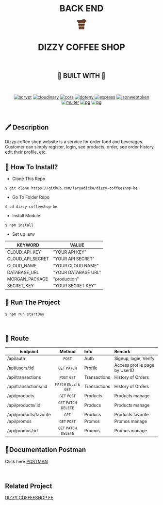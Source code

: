 <H1 align="center">BACK END</H1>

<div align="center">
  <img src="others/assets/img/logo.png">
  <h1>DIZZY COFFEE SHOP</h1>

<br/>

## 🧰 BUILT WITH 🧰

<br/>

[![bcrypt](https://img.shields.io/badge/bcrypt-5.0.1-purple)](https://www.npmjs.com/package/bcrypt) [![cloudinary](https://img.shields.io/badge/cloudinary-1.30.0-purple)](https://www.npmjs.com/package/cloudinary) [![cors](https://img.shields.io/badge/cors-2.8.5-purple)](https://www.npmjs.com/package/cors) [![dotenv](https://img.shields.io/badge/dotenv-16.0.0-purple)](https://www.npmjs.com/package/dotenv) [![express](https://img.shields.io/badge/express-4.17.3-purple)](https://www.npmjs.com/package/express) [![jsonwebtoken](https://img.shields.io/badge/jsonwebtoken-8.5.1-purple)](https://www.npmjs.com/package/jsonwebtoken) [![multer](https://img.shields.io/badge/multer-1.4.4-purple)](https://www.npmjs.com/package/multer) [![pg](https://img.shields.io/badge/pg-8.7.3-purple)](https://www.npmjs.com/package/pg) [![pg](https://img.shields.io/badge/pg-8.7.3-purple)](https://www.npmjs.com/package/pg)

<br/>

</div>

## 🖊️ Description

Dizzy coffee shop website is a service for order food and beverages. Customer can simply register, login, see products, order, see order history, edit their profile, etc.

## 📌 How To Install?

- Clone This Repo

```
$ git clone https://github.com/faryadicka/dizzy-coffeeshop-be
```

- Go To Folder Repo

```
$ cd dizzy-coffeeshop-be
```

- Install Module

```
$ npm install
```

- Set up .env

| KEYWORD          | VALUE                       |
| ---------------- | --------------------------- |
| CLOUD_API_KEY    | "YOUR API KEY"              |
| CLOUD_API_SECRET | "YOUR API SECRET"           |
| CLOUD_NAME       | "YOUR CLOUD NAME"           |
| DATABASE_URL     | "YOUR DATABASE URL"         |
| MORGAN_PACKAGE   | "production" |
| SECRET_KEY       | "YOUR SECRET KEY"           |

## 🐎 Run The Project

```
$ npm run startDev
```

<br/>

## 🚋 Route

| Endpoint               |         Method         | Info         | Remark                        |
| ---------------------- | :--------------------: | :----------- | :---------------------------- |
| /api/auth              |         `POST`         | Auth         | Signup, login, Verify         |
| /api/users/:id         |     `GET` `PATCH`      | Profile      | Access profile page by UserID |
| /api/transactions      |      `POST` `GET`      | Transactions | History of Orders             |
| /api/transactions/:id  | `PATCH` `DELETE` `GET` | Transactions | History of Orders             |
| /api/products          |      `GET` `POST`      | Products     | Products manage               |
| /api/products/:id      | `GET` `PATCH` `DELETE` | Producs      | Products manage               |
| /api/products/favorite |         `GET`          | Producs      | Products favorite             |
| /api/promos            |      `GET` `POST`      | Promos       | Promos manage                 |
| /api/promos/:id        | `GET` `PATCH` `DELETE` | Promos       | Promos manage                 |

## 🧻Documentation Postman

Click here [POSTMAN](https://documenter.getpostman.com/view/18740291/UzBnrSrc)

<br/>

## Related Project

[DIZZY COFFEESHOP FE](https://github.com/faryadicka/DIZZY-COFFEESHOP-FE)
